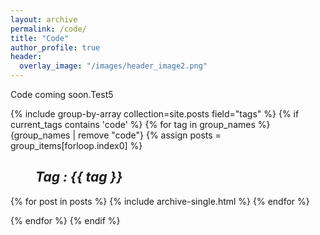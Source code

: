 ```yaml
---
layout: archive
permalink: /code/
title: "Code"
author_profile: true
header:
  overlay_image: "/images/header_image2.png"
---
```

Code coming soon.Test5

{% include group-by-array collection=site.posts field="tags" %}
 {% if current_tags contains 'code' %}
{% for tag in group_names %}
  {group_names | remove "code"}
  {% assign posts = group_items[forloop.index0] %}
  <h2 id="{{ tag | slugify }}"
   class="archive__subtitle"><i style="margin-left: 40px">Tag : {{ tag }}</i></h2>
  {% for post in posts %}
    {% include archive-single.html %}
  {% endfor %}

{% endfor %}
{% endif %}

